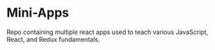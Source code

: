 # Mini-Apps

Repo containing multiple react apps used to teach various JavaScript, React, and Redux fundamentals.
